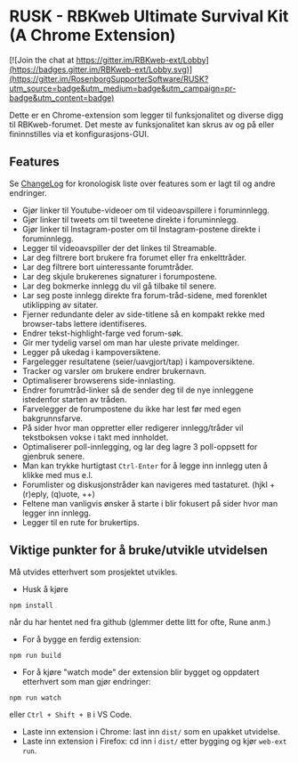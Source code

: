 # RUSK - RBKweb Ultimate Survival Kit (A Chrome Extension)

[![Join the chat at https://gitter.im/RBKweb-ext/Lobby](https://badges.gitter.im/RBKweb-ext/Lobby.svg)](https://gitter.im/RosenborgSupporterSoftware/RUSK?utm_source=badge&utm_medium=badge&utm_campaign=pr-badge&utm_content=badge)

Dette er en Chrome-extension som legger til funksjonalitet og diverse digg til RBKweb-forumet.
Det meste av funksjonalitet kan skrus av og på eller fininnstilles via et konfigurasjons-GUI.

## Features

Se [ChangeLog](ChangeLog.md) for kronologisk liste over features som er lagt til og andre
endringer.

- Gjør linker til Youtube-videoer om til videoavspillere i foruminnlegg.
- Gjør linker til tweets om til tweetene direkte i foruminnlegg.
- Gjør linker til Instagram-poster om til Instagram-postene direkte i foruminnlegg.
- Legger til videoavspiller der det linkes til Streamable.
- Lar deg filtrere bort brukere fra forumet eller fra enkelttråder.
- Lar deg filtrere bort uinteressante forumtråder.
- Lar deg skjule brukerenes signaturer i forumpostene.
- Lar deg bokmerke innlegg du vil gå tilbake til senere.
- Lar seg poste innlegg direkte fra forum-tråd-sidene, med forenklet utiklipping av sitater.
- Fjerner redundante deler av side-titlene så en kompakt rekke med browser-tabs lettere identifiseres.
- Endrer tekst-highlight-farge ved forum-søk.
- Gir mer tydelig varsel om man har uleste private meldinger.
- Legger på ukedag i kampoversiktene.
- Fargelegger resultatene (seier/uavgjort/tap) i kampoversiktene.
- Tracker og varsler om brukere endrer brukernavn.
- Optimaliserer browserens side-innlasting.
- Endrer forumtråd-linker så de sender deg til de nye innleggene istedenfor starten av tråden.
- Farvelegger de forumpostene du ikke har lest før med egen bakgrunnsfarve.
- På sider hvor man oppretter eller redigerer innlegg/tråder vil tekstboksen vokse i takt med innholdet.
- Optimaliserer poll-innlegging, og lar deg lagre 3 poll-oppsett for gjenbruk senere.
- Man kan trykke hurtigtast `Ctrl-Enter` for å legge inn innlegg uten å klikke med mus e.l.
- Forumlister og diskusjonstråder kan navigeres med tastaturet. (hjkl + (r)eply, (q)uote, ++)
- Feltene man vanligvis ønsker å starte i blir fokusert på sider hvor man legger inn innlegg.
- Legger til en rute for brukertips.

## Viktige punkter for å bruke/utvikle utvidelsen

Må utvides etterhvert som prosjektet utvikles.

- Husk å kjøre
```
npm install
```
når du har hentet ned fra github (glemmer dette litt for ofte, Rune anm.)
- For å bygge en ferdig extension:
```
npm run build
```

- For å kjøre "watch mode" der extension blir bygget og oppdatert etterhvert som man gjør endringer:
```
npm run watch
```
eller `Ctrl + Shift + B` i VS Code.
- Laste inn extension i Chrome: last inn `dist/` som en upakket utvidelse.
- Laste inn extension i Firefox: cd inn i `dist/` etter bygging og kjør `web-ext run`.

